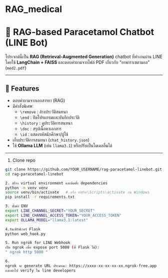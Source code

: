 # RAG_medical
# 💊 RAG-based Paracetamol Chatbot (LINE Bot)

โปรเจกต์นี้เป็น **RAG (Retrieval-Augmented Generation)** chatbot 
ที่ทำงานผ่าน LINE โดยใช้ **LangChain + FAISS** 
และตอบคำถามจากไฟล์ PDF เกี่ยวกับ "ยาพาราเซตามอล" (`med2.pdf`)

---

## 🔧 Features
- ตอบคำถามจากเอกสารยา (RAG)
- มีคำสั่งพิเศษ:
  - `\remove` : ล้างประวัติสนทนา
  - `\end` : ปิดโปรแกรมและบันทึกประวัติ
  - `\history` : ดูประวัติการสนทนา
  - `\doc` : สรุปเนื้อหาเอกสาร
  - `\id` : แสดงรหัสนักศึกษา/ผู้ใช้
- เก็บประวัติการสนทนา (`chat_history.json`)
- ใช้ **Ollama LLM** (เช่น `llama3.1`) หรือปรับเป็นโมเดลอื่นได้

---
1. Clone repo
```bash
git clone https://github.com/YOUR_USERNAME/rag-paracetamol-linebot.git
cd rag-paracetamol-linebot

2. สร้าง virtual environment และติดตั้ง dependencies
python -m venv venv
source venv/bin/activate   # หรือ venv\Scripts\activate บน Windows
pip install -r requirements.txt

3. ตั้งค่า ENV
export LINE_CHANNEL_SECRET="YOUR_SECRET"
export LINE_CHANNEL_ACCESS_TOKEN="YOUR_ACCESS_TOKEN"
export OLLAMA_MODEL="llama3.1:latest"

4.รันเซิร์ฟเวอร์ Flask
python web_hook.py

5. Run ngrok for LINE Webhook
เปิด ngrok เพื่อ expose port 5000 (ที่ Flask ใช้):
" ngrok http 5000 "

6.
ngrok จะ generate URL ประมาณ: https://xxxx-xx-xx-xx-xx.ngrok-free.app
เเละนำไป verify ใน line developers


